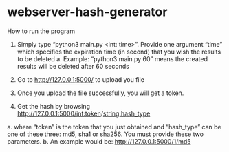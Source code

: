 # webserver-hash-generator

How to run the program
1.	Simply type “python3 main.py <int: time>”. 
Provide one argument “time” which specifies the expiration time (in second) that you wish the results to be deleted
a.	Example: “python3 main.py 60” means the created results will be deleted after 60 seconds

2.	Go to http://127.0.0.1:5000/ to upload you file

3.	Once you upload the file successfully, you will get a token.

4.	Get the hash by browsing http://127.0.0.1:5000/<int:token>/<string:hash_type>

a.	where “token” is the token that you just obtained and “hash_type” can be one of these three: md5, sha1 or sha256. You must provide these two parameters.
b.	An example would be: http://127.0.0.1:5000/1/md5
